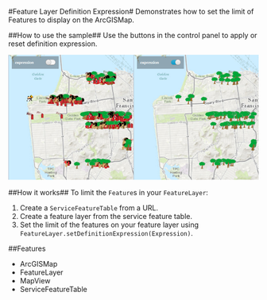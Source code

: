 #Feature Layer Definition Expression#
Demonstrates how to set the limit of Features to display on the ArcGISMap.

##How to use the sample##
Use the buttons in the control panel to apply or reset definition expression.

![](FeatureLayerDefinitionExpression.png)

##How it works##
To limit the `Feature`s in your `FeatureLayer`:

1. Create a `ServiceFeatureTable` from a URL.
2. Create a feature layer from the service feature table.
3. Set the limit of the features on your feature layer using `FeatureLayer.setDefinitionExpression(Expression)`.

##Features
- ArcGISMap
- FeatureLayer
- MapView
- ServiceFeatureTable
